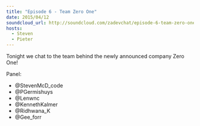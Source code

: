 ```yaml
---
title: "Episode 6 - Team Zero One"
date: 2015/04/12
soundcloud_url: http://soundcloud.com/zadevchat/episode-6-team-zero-one
hosts:
  - Steven
  - Pieter
---
```


Tonight we chat to the team behind the newly announced company Zero One!

Panel:

* @StevenMcD_code 
* @PGermishuys 
* @Lenwnc 
* @KennethKalmer 
* @Ridhwana_K 
* @Gee_forr
